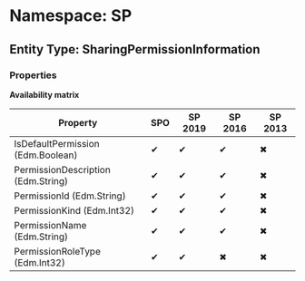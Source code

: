 # Namespace: SP
## Entity Type: SharingPermissionInformation

### Properties

**Availability matrix**

Property | SPO | SP 2019 | SP 2016 | SP 2013
----------|-----|---------|---------|--------
IsDefaultPermission (Edm.Boolean) | ✔ | ✔ | ✔ | ✖
PermissionDescription (Edm.String) | ✔ | ✔ | ✔ | ✖
PermissionId (Edm.String) | ✔ | ✔ | ✔ | ✖
PermissionKind (Edm.Int32) | ✔ | ✔ | ✔ | ✖
PermissionName (Edm.String) | ✔ | ✔ | ✔ | ✖
PermissionRoleType (Edm.Int32) | ✔ | ✔ | ✖ | ✖

